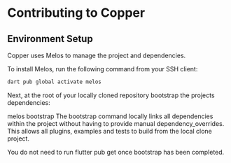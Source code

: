 # Contributing to Copper

## Environment Setup

Copper uses Melos to manage the project and dependencies.

To install Melos, run the following command from your SSH client:

```bash
dart pub global activate melos
```

Next, at the root of your locally cloned repository bootstrap the projects dependencies:

melos bootstrap
The bootstrap command locally links all dependencies within the project without having to provide manual dependency_overrides. This allows all plugins, examples and tests to build from the local clone project.

You do not need to run flutter pub get once bootstrap has been completed.